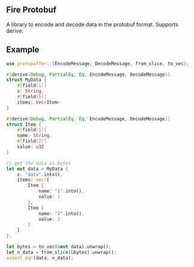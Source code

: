 ## Fire Protobuf

A library to encode and decode data in the protobuf format. Supports derive.

## Example
```rust
use protopuffer::{EncodeMessage, DecodeMessage, from_slice, to_vec};

#[derive(Debug, PartialEq, Eq, EncodeMessage, DecodeMessage)]
struct MyData {
	#[field(1)]
	s: String,
	#[field(5)]
	items: Vec<Item>
}

#[derive(Debug, PartialEq, Eq, EncodeMessage, DecodeMessage)]
struct Item {
	#[field(1)]
	name: String,
	#[field(2)]
	value: u32
}

// get the data as bytes
let mut data = MyData {
	s: "data".into(),
	items: vec![
		Item {
			name: "1".into(),
			value: 1
		},
		Item {
			name: "2".into(),
			value: 2
		}
	]
};

let bytes = to_vec(&mut data).unwrap();
let n_data = from_slice(&bytes).unwrap();
assert_eq!(data, n_data);
```
